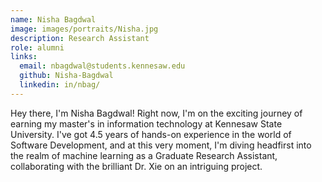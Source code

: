 ```yaml
---
name: Nisha Bagdwal
image: images/portraits/Nisha.jpg
description: Research Assistant
role: alumni
links:
  email: nbagdwal@students.kennesaw.edu
  github: Nisha-Bagdwal
  linkedin: in/nbag/
---
```


Hey there, I'm Nisha Bagdwal! Right now, I'm on the exciting journey of earning my master's in information technology at Kennesaw State University. I've got 4.5 years of hands-on experience in the world of Software Development, and at this very moment, I'm diving headfirst into the realm of machine learning as a Graduate Research Assistant, collaborating with the brilliant Dr. Xie on an intriguing project.

